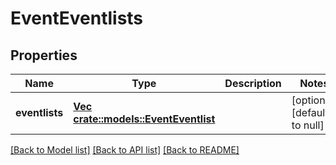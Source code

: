 # EventEventlists

## Properties
Name | Type | Description | Notes
------------ | ------------- | ------------- | -------------
**eventlists** | [**Vec <crate::models::EventEventlist>**](EventEventlist.md) |  | [optional] [default to null]

[[Back to Model list]](../README.md#documentation-for-models) [[Back to API list]](../README.md#documentation-for-api-endpoints) [[Back to README]](../README.md)


